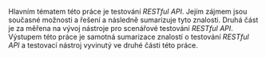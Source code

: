 Hlavním tématem této práce je testování _RESTful API_. Jejím zájmem jsou současné možnosti a řešení a následně sumarizuje tyto znalosti. Druhá část je za měřena na vývoj nástroje pro scenářové testování _RESTful API_. Výstupem této práce je samotná sumarizace znalostí o testování _RESTful API_ a testovací nástroj vyvinutý ve druhé části této práce.
